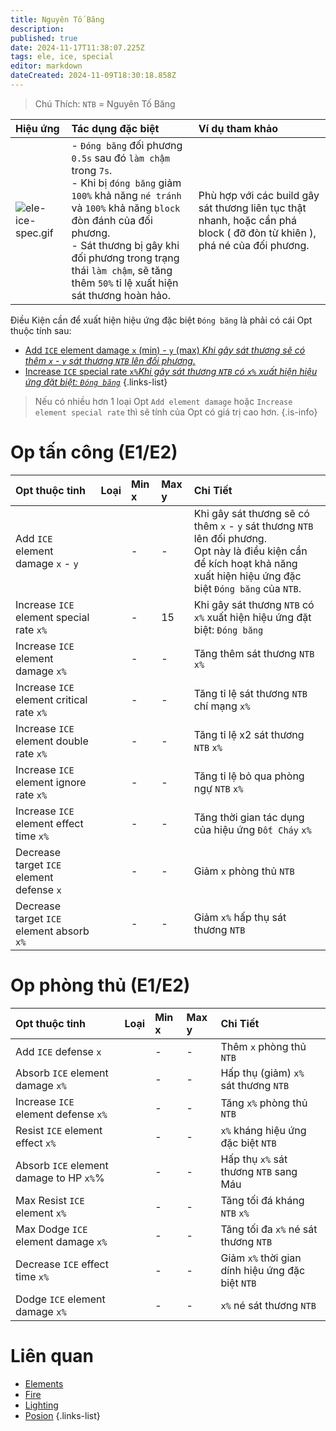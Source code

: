 ```yaml
---
title: Nguyên Tố Băng
description: 
published: true
date: 2024-11-17T11:38:07.225Z
tags: ele, ice, special
editor: markdown
dateCreated: 2024-11-09T18:30:18.858Z
---
```


> Chú Thích: `NTB` = Nguyên Tố Băng

| Hiệu ứng | Tác dụng đặc biệt | Ví dụ tham khảo |
|:---------|:------------------|:------|
| ![ele-ice-spec.gif](/assets/elements/ele-ice-spec.gif) | - `Đóng băng` đối phương `0.5s` sau đó `làm chậm` trong `7s`. <br>- Khi bị `đóng băng` giảm `100%` khả năng `né tránh` và `100%` khả năng `block` đòn đánh của đối phương.<br>- Sát thương bị gây khi đối phương trong trạng thái `làm chậm`, sẽ tăng thêm `50%` tỉ lệ xuất hiện sát thương hoàn hảo. | Phù hợp với các build gây sát thương liên tục thật nhanh, hoặc cần phá block ( đỡ đòn từ khiên ), phá né của đối phương. |

Điều Kiện cần để xuất hiện hiệu ứng đặc biệt `Đóng băng` là phải có cái Opt thuộc tính sau: 
- [Add `ICE` element damage `x` (min) - `y` (max) *Khi gây sát thương sẽ có thêm `x` - `y` sát thương `NTB` lên đối phương.*](https://wiki.mu0rs.com/vi/elements#opt-thu%E1%BB%99c-t%C3%ADnh-e1e2)
- [Increase `ICE` special rate `x%`*Khi gây sát thương `NTB` có `x%` xuất hiện hiệu ứng đặt biệt: `Đóng băng`*](https://wiki.mu0rs.com/vi/elements#opt-%C4%91%E1%BA%B7c-bi%E1%BB%87t-e3)
{.links-list}

> Nếu có nhiều hơn 1 loại Opt `Add element damage` hoặc `Increase element special rate` thì sẽ tính của Opt có giá trị cao hơn.
{.is-info}

# Op tấn công (E1/E2)

| Opt thuộc tinh | Loại | Min x | Max y | Chi Tiết |
|:---------------|:----:|:------|:------|:---------|
| Add `ICE` element damage `x` - `y` | <span class="mdi mdi-sword"/> | - | - | Khi gây sát thương sẽ có thêm `x` - `y` sát thương `NTB` lên đối phương.<br>Opt này là điều kiện cần để kích hoạt khả năng xuất hiện hiệu ứng đặc biệt `Đóng băng` của `NTB`. |
| Increase `ICE` element special rate `x%` | <span class="mdi mdi-sword"/> | - | 15 | Khi gây sát thương `NTB` có `x%` xuất hiện hiệu ứng đặt biệt: `Đóng băng` |
| Increase `ICE` element damage `x%` | <span class="mdi mdi-sword"/> | - | - | Tăng thêm sát thương `NTB` `x%` |
| Increase `ICE` element critical rate `x%` | <span class="mdi mdi-sword"/> | - | - | Tăng tỉ lệ sát thương `NTB` chí mạng `x%` |
| Increase `ICE` element double rate `x%` | <span class="mdi mdi-sword"/> | - | - | Tăng tỉ lệ x2 sát thương `NTB` `x%` |
| Increase `ICE` element ignore rate `x%` | <span class="mdi mdi-sword"/> | - | - | Tăng tỉ lệ bỏ qua phòng ngự `NTB` `x%` |
| Increase `ICE` element effect time `x%` | <span class="mdi mdi-sword"/> | - | - | Tăng thời gian tác dụng của hiệu ứng `Đốt Cháy` `x%` |
| Decrease target `ICE` element defense `x` | <span class="mdi mdi-sword"/> | - | - | Giảm `x` phòng thủ `NTB` |
| Decrease target `ICE` element absorb `x%` | <span class="mdi mdi-sword"/> | - | - | Giảm `x%` hấp thụ sát thương `NTB` |

# Op phòng thủ (E1/E2)

| Opt thuộc tinh | Loại | Min x | Max y | Chi Tiết |
|:---------------|:----:|:------|:------|:---------|
| Add `ICE` defense `x` | <span class="mdi mdi-shield"/> | - | - | Thêm `x` phòng thủ `NTB` |
| Absorb `ICE` element damage `x%` | <span class="mdi mdi-shield"/> | - | - | Hấp thụ (giảm) `x%` sát thương `NTB` |
| Increase `ICE` element defense `x%` | <span class="mdi mdi-shield"/> | - | - | Tăng `x%` phòng thủ `NTB` |
| Resist `ICE` element effect `x%` | <span class="mdi mdi-shield"/> | - | - | `x%` kháng hiệu ứng đặc biệt `NTB` |
| Absorb `ICE` element damage to HP `x%`%| <span class="mdi mdi-shield"/> | - | - | Hấp thụ `x%` sát thương `NTB` sang Máu |
| Max Resist `ICE` element `x%` | <span class="mdi mdi-shield"/> | - | - | Tăng tối đá kháng `NTB` `x%` |
| Max Dodge `ICE` element damage `x%` | <span class="mdi mdi-shield"/> | - | - | Tăng tối đa `x%` né sát thương `NTB` |
| Decrease `ICE` effect time `x%` | <span class="mdi mdi-shield"/> | - | - | Giảm `x%` thời gian dính hiệu ứng đặc biệt `NTB` |
| Dodge `ICE` element damage `x%` | <span class="mdi mdi-shield"/> | - | - | `x%` né sát thương `NTB` |

# Liên quan
- [Elements](/vi/elements)
- [Fire](/vi/elements/fire)
- [Lighting](/vi/elements/lighting)
- [Posion](/vi/elements/posion)
{.links-list}